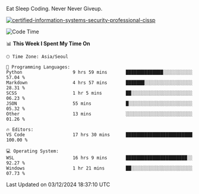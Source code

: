Eat Sleep Coding.
Never Never Giveup.

[![certified-information-systems-security-professional-cissp](https://user-images.githubusercontent.com/44606727/157613689-acd84ec6-5f8f-4e79-89d9-a8d51f033634.png)](https://www.credly.com/badges/f394a010-85a0-450b-9136-8043af01d71c/public_url)

<!--START_SECTION:waka-->
![Code Time](http://img.shields.io/badge/Code%20Time-3%2C606%20hrs%2039%20mins-blue)

📊 **This Week I Spent My Time On** 

```text
🕑︎ Time Zone: Asia/Seoul

💬 Programming Languages: 
Python                   9 hrs 59 mins       ██████████████░░░░░░░░░░░   57.04 % 
Markdown                 4 hrs 57 mins       ███████░░░░░░░░░░░░░░░░░░   28.31 % 
SCSS                     1 hr 5 mins         ██░░░░░░░░░░░░░░░░░░░░░░░   06.23 % 
JSON                     55 mins             █░░░░░░░░░░░░░░░░░░░░░░░░   05.32 % 
Other                    13 mins             ░░░░░░░░░░░░░░░░░░░░░░░░░   01.26 % 

🔥 Editors: 
VS Code                  17 hrs 30 mins      █████████████████████████   100.00 % 

💻 Operating System: 
WSL                      16 hrs 9 mins       ███████████████████████░░   92.27 % 
Windows                  1 hr 21 mins        ██░░░░░░░░░░░░░░░░░░░░░░░   07.73 % 
```


 Last Updated on 03/12/2024 18:37:10 UTC
<!--END_SECTION:waka-->
